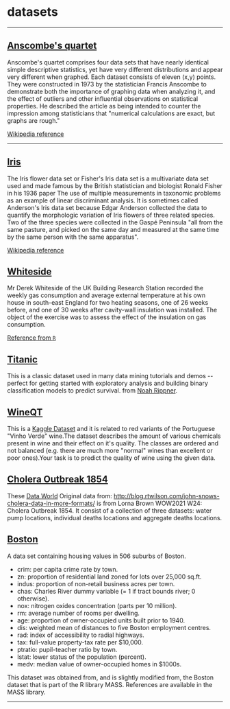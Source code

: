 # datasets

------------------------------

## [Anscombe's quartet](https://raw.githubusercontent.com/fammediavilla2/datasets/main/Anscombe_quartet_data.csv)

Anscombe's quartet comprises four data sets that have nearly identical simple descriptive statistics, yet have very different distributions and appear very different when graphed. Each dataset consists of eleven (x,y) points. They were constructed in 1973 by the statistician Francis Anscombe to demonstrate both the importance of graphing data when analyzing it, and the effect of outliers and other influential observations on statistical properties. He described the article as being intended to counter the impression among statisticians that "numerical calculations are exact, but graphs are rough."

[Wikipedia reference](https://en.wikipedia.org/wiki/Anscombe%27s_quartet)

------------------------------

## [Iris](https://raw.githubusercontent.com/fammediavilla2/datasets/main/Iris.csv)

The Iris flower data set or Fisher's Iris data set is a multivariate data set used and made famous by the British statistician and biologist Ronald Fisher in his 1936 paper The use of multiple measurements in taxonomic problems as an example of linear discriminant analysis. It is sometimes called Anderson's Iris data set because Edgar Anderson collected the data to quantify the morphologic variation of Iris flowers of three related species. Two of the three species were collected in the Gaspé Peninsula "all from the same pasture, and picked on the same day and measured at the same time by the same person with the same apparatus".

[Wikipedia reference](https://en.wikipedia.org/wiki/Iris_flower_data_set)

## [Whiteside](https://raw.githubusercontent.com/fammediavilla2/datasets/main/whiteside.csv)

Mr Derek Whiteside of the UK Building Research Station recorded the weekly gas consumption and average external temperature at his own house in south-east England for two heating seasons, one of 26 weeks before, and one of 30 weeks after cavity-wall insulation was installed. The object of the exercise was to assess the effect of the insulation on gas consumption.

[Reference from `R`](https://stat.ethz.ch/R-manual/R-devel/library/MASS/html/whiteside.html)


## [Titanic](https://github.com/fammediavilla2/datasets/blob/main/titanic.csv)

This is a classic dataset used in many data mining tutorials and demos -- perfect for getting started with exploratory analysis and building binary classification models to predict survival.
from [Noah Rippner](https://data.world/nrippner/titanic-disaster-dataset).

## [WineQT](https://raw.githubusercontent.com/fammediavilla2/datasets/refs/heads/main/WineQT.csv)

This is a [Kaggle Dataset](https://www.kaggle.com/datasets/yasserh/wine-quality-dataset?resource=download) and it is related to red variants of the Portuguese "Vinho Verde" wine.The dataset describes the amount of various chemicals present in wine and their effect on it's quality. The classes are ordered and not balanced (e.g. there are much more "normal" wines than excellent or poor ones).Your task is to predict the quality of wine using the given data.

## [Cholera Outbreak 1854](https://github.com/fammediavilla2/datasets/tree/main/cholera-outbreak-1854)
These [Data World](https://data.world/missdataviz/wow2021-w24-cholera-outbreak-1854) Original data from: http://blog.rtwilson.com/john-snows-cholera-data-in-more-formats/ is from Lorna Brown WOW2021 W24: Cholera Outbreak 1854. It consist of a collection of three datasets: water pump locations, individual deaths locations and aggregate deaths locations.

## [Boston](https://islp.readthedocs.io/en/latest/datasets/Boston.html)

A data set containing housing values in 506 suburbs of Boston.

+ crim: per capita crime rate by town.
+ zn: proportion of residential land zoned for lots over 25,000 sq.ft.
+ indus: proportion of non-retail business acres per town.
+ chas: Charles River dummy variable (= 1 if tract bounds river; 0 otherwise).
+ nox: nitrogen oxides concentration (parts per 10 million).
+ rm: average number of rooms per dwelling.
+ age: proportion of owner-occupied units built prior to 1940.
+ dis: weighted mean of distances to five Boston employment centres.
+ rad: index of accessibility to radial highways.
+ tax: full-value property-tax rate per $10,000.
+ ptratio: pupil-teacher ratio by town.
+ lstat: lower status of the population (percent).
+ medv: median value of owner-occupied homes in $1000s.

This dataset was obtained from, and is slightly modified from, the Boston dataset that is part of the R library MASS. References are available in the MASS library.

-----------------------------
